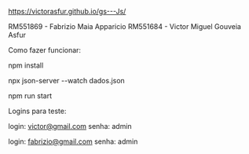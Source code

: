 https://victorasfur.github.io/gs---Js/

RM551869 - Fabrizio Maia Apparicio
RM551684 - Victor Miguel Gouveia Asfur

Como fazer funcionar:

npm install

npx json-server --watch dados.json

npm run start

Logins para teste:

login: victor@gmail.com
senha: admin

login: fabrizio@gmail.com
senha: admin
